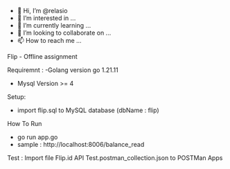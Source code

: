 - 👋 Hi, I’m @relasio
- 👀 I’m interested in ...
- 🌱 I’m currently learning ...
- 💞️ I’m looking to collaborate on ...
- 📫 How to reach me ...

<!---
relasio/relasio is a ✨ special ✨ repository because its `README.md` (this file) appears on your GitHub profile.
You can click the Preview link to take a look at your changes.
--->


Flip - Offline assignment

Requiremnt :
-Golang version go 1.21.11
- Mysql Version >= 4

Setup:
- import flip.sql to MySQL database (dbName : flip)

How To Run
- go run app.go
- sample : http://localhost:8006/balance_read


Test :
Import file Flip.id API Test.postman_collection.json to POSTMan Apps


